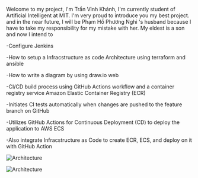 Welcome to my project, I'm Trần Vinh Khánh, I'm currently student of Artificial Intelligent at MIT. I'm very proud to introduce you my best project. and in the near future, I will be Phạm Hồ Phương Nghi 's husband because I have to take my responsibility for my mistake with her. My eldest is a son and now I intend to 


-Configure Jenkins 

-How to setup a Infracstructure as code Architecture using terraform and ansible

-How to write a diagram by using draw.io web

-CI/CD build process using GitHub Actions workflow and a container registry service Amazon Elastic Container Registry (ECR)

-Initiates CI tests automatically when changes are pushed to the feature branch on GitHub

-Utilizes GitHub Actions for Continuous Deployment (CD) to deploy the application to AWS ECS

-Also integrate Infracstructure as Code to create ECR, ECS, and deploy on it with GitHub Action

![Architecture](https://i.ibb.co/HFr8Vnn/architecture.jpg)

![Architecture](https://i.ibb.co/h9cWXvc/z5844708559215-8530e605fa4eb608da045a7df13c483f.jpg)
